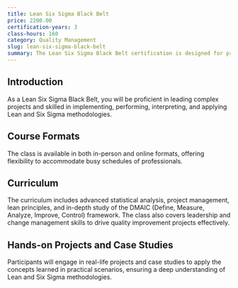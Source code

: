 ```yaml
---
title: Lean Six Sigma Black Belt
price: 2200.00
certification-years: 3
class-hours: 160
category: Quality Management
slug: lean-six-sigma-black-belt
summary: The Lean Six Sigma Black Belt certification is designed for professionals seeking advanced expertise in process improvement. This comprehensive class covers Lean and Six Sigma methodologies, project management, and statistical analysis. It equips candidates with the skills needed to lead significant quality improvement initiatives and projects.
---
```


## Introduction

As a Lean Six Sigma Black Belt, you will be proficient in leading complex projects and skilled in implementing, performing, interpreting, and applying Lean and Six Sigma methodologies.

## Course Formats

The class is available in both in-person and online formats, offering flexibility to accommodate busy schedules of professionals.

## Curriculum

The curriculum includes advanced statistical analysis, project management, lean principles, and in-depth study of the DMAIC (Define, Measure, Analyze, Improve, Control) framework. The class also covers leadership and change management skills to drive quality improvement projects effectively.

## Hands-on Projects and Case Studies

Participants will engage in real-life projects and case studies to apply the concepts learned in practical scenarios, ensuring a deep understanding of Lean and Six Sigma methodologies.

